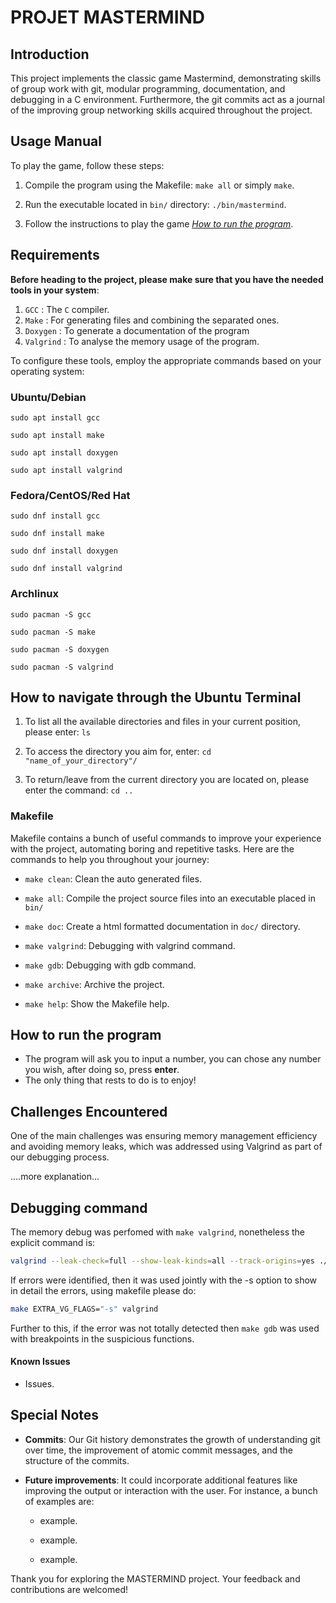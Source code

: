 # PROJET MASTERMIND

## Introduction

This project implements the classic game Mastermind, demonstrating skills of group work with git, modular programming, documentation, and debugging in a C environment. Furthermore, the git commits act as a journal of the improving group networking skills acquired throughout the project.

## Usage Manual

To play the game, follow these steps:

1. Compile the program using the Makefile: `make all` or simply `make`.
  
2. Run the executable located in `bin/` directory: `./bin/mastermind`.
  
3. Follow the instructions to play the game *[How to run the program](#how-to-run-the-program)*.


## Requirements

**Before heading to the project, please make sure that you have the needed tools in your system**:  

1. `GCC` : The `C` compiler.
2. `Make` : For generating files and combining the separated ones.
3. `Doxygen` : To generate a documentation of the program
4. `Valgrind` : To analyse the memory usage of the program.

To configure these tools, employ the appropriate commands based on your operating system:

### Ubuntu/Debian

```shell
sudo apt install gcc

sudo apt install make

sudo apt install doxygen

sudo apt install valgrind
```

### Fedora/CentOS/Red Hat

```shell
sudo dnf install gcc

sudo dnf install make

sudo dnf install doxygen

sudo dnf install valgrind
```

### Archlinux

```shell
sudo pacman -S gcc

sudo pacman -S make

sudo pacman -S doxygen

sudo pacman -S valgrind
```

## How to navigate through the Ubuntu Terminal

1. To list all the available directories and files in your current position, please enter: `ls`
  
2. To access the directory you aim for, enter: `cd "name_of_your_directory"/`
  
3. To return/leave from the current directory you are located on, please enter the command: `cd ..`

### Makefile

Makefile contains a bunch of useful commands to improve your experience with the project, automating boring and repetitive tasks. Here are the commands to help you throughout your journey:

- `make clean`: Clean the auto generated files.
  
- `make all`: Compile the project source files into an executable placed in `bin/`
  
- `make doc`: Create a html formatted documentation in `doc/` directory.

- `make valgrind`: Debugging with valgrind command.

- `make gdb`: Debugging with gdb command.

- `make archive`: Archive the project.
  
- `make help`: Show the Makefile help.


## How to run the program
  
* The program will ask you to input a number, you can chose any number you wish, after doing so, press **enter**.   
* The only thing that rests to do is to enjoy!

## Challenges Encountered

One of the main challenges was ensuring memory management efficiency and avoiding memory leaks, which was addressed using Valgrind as part of our debugging process.

....more explanation...

## Debugging command

The memory debug was perfomed with `make valgrind`, nonetheless the explicit command is:

```bash
valgrind --leak-check=full --show-leak-kinds=all --track-origins=yes ./bin/fizzbuzz
```

If errors were identified, then it was used jointly with the -s option to show in detail the errors, using makefile please do:

```bash
make EXTRA_VG_FLAGS="-s" valgrind
```

Further to this, if the error was not totally detected then `make gdb` was used with breakpoints in the suspicious functions.

#### Known Issues

- Issues.

## Special Notes

- **Commits**: Our Git history demonstrates the growth of understanding git over time, the improvement of atomic commit messages, and the structure of the commits.
  
- **Future improvements**: It could incorporate additional features like improving the output or interaction with the user. For instance, a bunch of examples are:
  
  - example.
    
  - example.
    
  - example.
    

Thank you for exploring the MASTERMIND project. Your feedback and contributions are welcomed!

